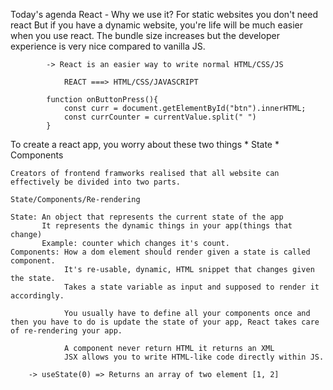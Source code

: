 Today's agenda
    React - Why we use it? 
            For static websites you don't need react
            But if you have a dynamic website, you're life will be much easier when  you use react.
            The bundle size increases but the developer experience is very nice compared to vanilla JS.
            
            -> React is an easier way to write normal HTML/CSS/JS

                REACT ===> HTML/CSS/JAVASCRIPT

            function onButtonPress(){
                const curr = document.getElementById("btn").innerHTML;
                const currCounter = currentValue.split(" ")
            }

To create a react app, you worry about these two things
    * State
    * Components

    Creators of frontend framworks realised that all website can effectively be divided into two parts.

    State/Components/Re-rendering

    State: An object that represents the current state of the app
           It represents the dynamic things in your app(things that change)
           Example: counter which changes it's count.
    Components: How a dom element should render given a state is called component.
                It's re-usable, dynamic, HTML snippet that changes given the state.
                Takes a state variable as input and supposed to render it accordingly.

                You usually have to define all your components once and then you have to do is update the state of your app, React takes care of re-rendering your app.

                A component never return HTML it returns an XML
                JSX allows you to write HTML-like code directly within JS.

        -> useState(0) => Returns an array of two element [1, 2]